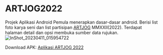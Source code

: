 # ARTJOG2022

Projek Aplikasi Android Pemula menerapkan dasar-dasar android. Berisi list foto karya seni dan list partisipan [ARTJOG](artjog.id) MMXXII(2022). Terdapat halaman detail dan opsi membuka sumber data rujukan.
![InShot_20230411_015954722](https://user-images.githubusercontent.com/15949646/230974713-a269ca18-06a7-4014-9b7c-be7518907ef9.jpg)

Download APK: [Aplikasi ARTJOG 2022](https://drive.google.com/file/d/1HTXYsZdCpWvggMUEcivUOMPKaD5cejgF/view?usp=share_link)
